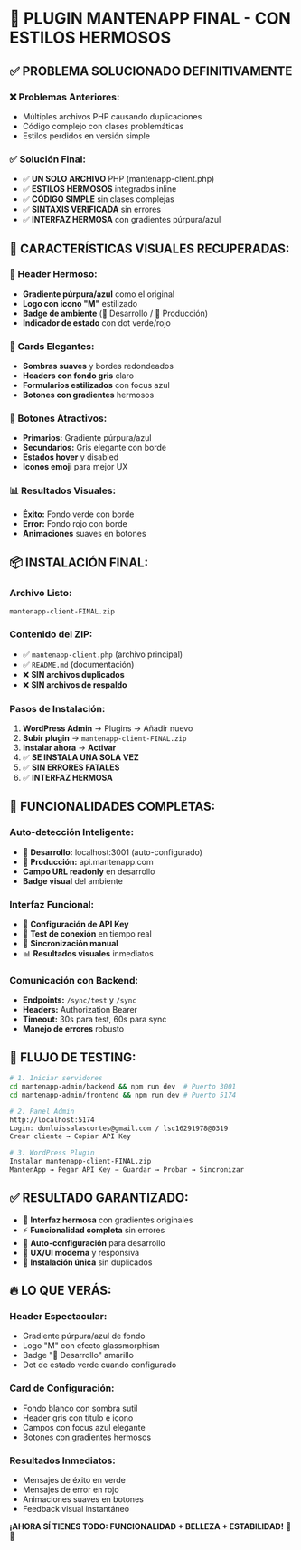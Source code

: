 # 🎉 **PLUGIN MANTENAPP FINAL - CON ESTILOS HERMOSOS**

## ✅ **PROBLEMA SOLUCIONADO DEFINITIVAMENTE**

### **❌ Problemas Anteriores:**
- Múltiples archivos PHP causando duplicaciones
- Código complejo con clases problemáticas
- Estilos perdidos en versión simple

### **✅ Solución Final:**
- ✅ **UN SOLO ARCHIVO** PHP (mantenapp-client.php)
- ✅ **ESTILOS HERMOSOS** integrados inline
- ✅ **CÓDIGO SIMPLE** sin clases complejas
- ✅ **SINTAXIS VERIFICADA** sin errores
- ✅ **INTERFAZ HERMOSA** con gradientes púrpura/azul

## 🎨 **CARACTERÍSTICAS VISUALES RECUPERADAS:**

### **🌈 Header Hermoso:**
- **Gradiente púrpura/azul** como el original
- **Logo con icono "M"** estilizado
- **Badge de ambiente** (🔧 Desarrollo / 🚀 Producción)
- **Indicador de estado** con dot verde/rojo

### **💎 Cards Elegantes:**
- **Sombras suaves** y bordes redondeados
- **Headers con fondo gris** claro
- **Formularios estilizados** con focus azul
- **Botones con gradientes** hermosos

### **🎯 Botones Atractivos:**
- **Primarios:** Gradiente púrpura/azul
- **Secundarios:** Gris elegante con borde
- **Estados hover** y disabled
- **Iconos emoji** para mejor UX

### **📊 Resultados Visuales:**
- **Éxito:** Fondo verde con borde
- **Error:** Fondo rojo con borde
- **Animaciones** suaves en botones

## 📦 **INSTALACIÓN FINAL:**

### **Archivo Listo:**
```
mantenapp-client-FINAL.zip
```

### **Contenido del ZIP:**
- ✅ `mantenapp-client.php` (archivo principal)
- ✅ `README.md` (documentación)
- ❌ **SIN archivos duplicados**
- ❌ **SIN archivos de respaldo**

### **Pasos de Instalación:**
1. **WordPress Admin** → Plugins → Añadir nuevo
2. **Subir plugin** → `mantenapp-client-FINAL.zip`
3. **Instalar ahora** → **Activar**
4. ✅ **SE INSTALA UNA SOLA VEZ**
5. ✅ **SIN ERRORES FATALES**
6. ✅ **INTERFAZ HERMOSA**

## 🔧 **FUNCIONALIDADES COMPLETAS:**

### **Auto-detección Inteligente:**
- 🔧 **Desarrollo:** localhost:3001 (auto-configurado)
- 🚀 **Producción:** api.mantenapp.com
- **Campo URL readonly** en desarrollo
- **Badge visual** del ambiente

### **Interfaz Funcional:**
- 🔑 **Configuración de API Key**
- 🔗 **Test de conexión** en tiempo real
- 🔄 **Sincronización manual**
- 📊 **Resultados visuales** inmediatos

### **Comunicación con Backend:**
- **Endpoints:** `/sync/test` y `/sync`
- **Headers:** Authorization Bearer
- **Timeout:** 30s para test, 60s para sync
- **Manejo de errores** robusto

## 🎯 **FLUJO DE TESTING:**

```bash
# 1. Iniciar servidores
cd mantenapp-admin/backend && npm run dev  # Puerto 3001
cd mantenapp-admin/frontend && npm run dev # Puerto 5174

# 2. Panel Admin
http://localhost:5174
Login: donluissalascortes@gmail.com / lsc16291978@0319
Crear cliente → Copiar API Key

# 3. WordPress Plugin
Instalar mantenapp-client-FINAL.zip
MantenApp → Pegar API Key → Guardar → Probar → Sincronizar
```

## ✅ **RESULTADO GARANTIZADO:**

- 🎨 **Interfaz hermosa** con gradientes originales
- ⚡ **Funcionalidad completa** sin errores
- 🔧 **Auto-configuración** para desarrollo
- 📱 **UX/UI moderna** y responsiva
- 🚀 **Instalación única** sin duplicados

## 🔥 **LO QUE VERÁS:**

### **Header Espectacular:**
- Gradiente púrpura/azul de fondo
- Logo "M" con efecto glassmorphism
- Badge "🔧 Desarrollo" amarillo
- Dot de estado verde cuando configurado

### **Card de Configuración:**
- Fondo blanco con sombra sutil
- Header gris con título e icono
- Campos con focus azul elegante
- Botones con gradientes hermosos

### **Resultados Inmediatos:**
- Mensajes de éxito en verde
- Mensajes de error en rojo
- Animaciones suaves en botones
- Feedback visual instantáneo

**¡AHORA SÍ TIENES TODO: FUNCIONALIDAD + BELLEZA + ESTABILIDAD!** 🎉🚀

